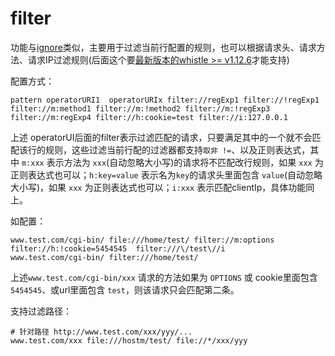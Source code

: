 # filter
功能与[ignore](./ignore.html)类似，主要用于过滤当前行配置的规则，也可以根据请求头、请求方法、请求IP过滤规则(后面这个要[最新版本的whistle >= v1.12.6](../update.html)才能支持)

配置方式：
```
pattern operatorURI1  operatorURIx filter://regExp1 filter://!regExp1 filter://m:method1 filter://m:!method2 filter://m:!regExp3 filter://m:regExp4 filter://h:cookie=test filter://i:127.0.0.1
```
上述 operatorUI后面的filter表示过滤匹配的请求，只要满足其中的一个就不会匹配该行的规则，这些过滤当前行配的过滤器都支持`取非 !=`、以及正则表达式，其中 `m:xxx` 表示方法为 `xxx`(自动忽略大小写)的请求将不匹配改行规则，如果 `xxx` 为正则表达式也可以；`h:key=value` 表示名为`key`的请求头里面包含 `value`(自动忽略大小写)，如果 `xxx` 为正则表达式也可以；`i:xxx` 表示匹配clientIp，具体功能同上。

如配置：
```
www.test.com/cgi-bin/ file:///home/test/ filter://m:options filter://h:!cookie=5454545  filter:///\/test\//i
www.test.com/cgi-bin/ filter:///home/test/
```
上述`www.test.com/cgi-bin/xxx` 请求的方法如果为 `OPTIONS` 或 cookie里面包含 `5454545`、或url里面包含 `test`，则该请求只会匹配第二条。

支持过滤路径：
```
# 针对路径 http://www.test.com/xxx/yyy/...
www.test.com/xxx file:///hostm/test/ file://*/xxx/yyy
```



